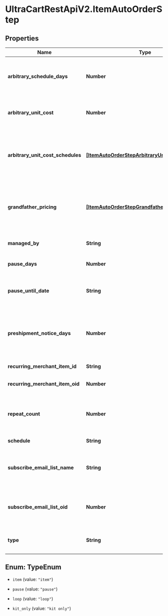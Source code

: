 # UltraCartRestApiV2.ItemAutoOrderStep

## Properties
Name | Type | Description | Notes
------------ | ------------- | ------------- | -------------
**arbitrary_schedule_days** | **Number** | If the schedule is arbitrary, then this is the number of days | [optional] 
**arbitrary_unit_cost** | **Number** | Arbitrary unit cost used to override the regular item cost | [optional] 
**arbitrary_unit_cost_schedules** | [**[ItemAutoOrderStepArbitraryUnitCostSchedule]**](ItemAutoOrderStepArbitraryUnitCostSchedule.md) | Arbitrary unit costs schedules for more advanced discounting by rebill attempt | [optional] 
**grandfather_pricing** | [**[ItemAutoOrderStepGrandfatherPricing]**](ItemAutoOrderStepGrandfatherPricing.md) | Grand-father pricing configuration if the rebill schedule has changed over time | [optional] 
**managed_by** | **String** | Managed by (defaults to UltraCart) | [optional] 
**pause_days** | **Number** | Number of days to pause | [optional] 
**pause_until_date** | **String** | Wait for this step to happen until the specified date | [optional] 
**preshipment_notice_days** | **Number** | If set, a pre-shipment notice is sent to the customer this many days in advance | [optional] 
**recurring_merchant_item_id** | **String** | Item id to rebill | [optional] 
**recurring_merchant_item_oid** | **Number** | Item object identifier to rebill | [optional] 
**repeat_count** | **Number** | Number of times to rebill.  Last step can be null for infinite | [optional] 
**schedule** | **String** | Frequency of the rebill | [optional] 
**subscribe_email_list_name** | **String** | Email list name to subscribe the customer to when the rebill occurs | [optional] 
**subscribe_email_list_oid** | **Number** | Email list identifier to subscribe the customer to when this rebill occurs | [optional] 
**type** | **String** | Type of step (item, kit only, loop or pause) | [optional] 


<a name="TypeEnum"></a>
## Enum: TypeEnum


* `item` (value: `"item"`)

* `pause` (value: `"pause"`)

* `loop` (value: `"loop"`)

* `kit_only` (value: `"kit only"`)




